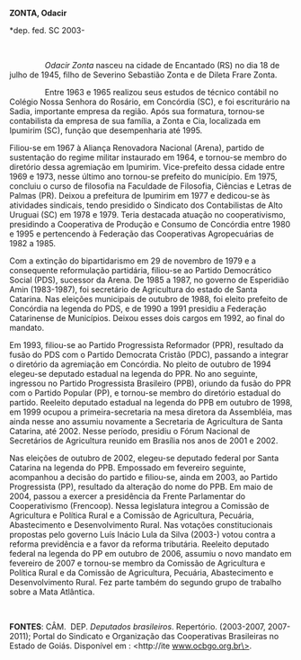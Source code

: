 **ZONTA, Odacir**

\*dep. fed. SC 2003-

 

                *Odacir Zonta* nasceu na cidade de Encantado (RS) no dia
18 de julho de 1945, filho de Severino Sebastião Zonta e de Dileta Frare
Zonta.

                Entre 1963 e 1965 realizou seus estudos de técnico
contábil no Colégio Nossa Senhora do Rosário, em Concórdia (SC), e foi
escriturário na Sadia, importante empresa da região. Após sua formatura,
tornou-se contabilista da empresa de sua família, a Zonta e Cia,
localizada em Ipumirim (SC), função que desempenharia até 1995.

Filiou-se em 1967 à Aliança Renovadora Nacional (Arena), partido de
sustentação do regime militar instaurado em 1964, e tornou-se membro do
diretório dessa agremiação em Ipumirim. Vice-prefeito dessa cidade entre
1969 e 1973, nesse último ano tornou-se prefeito do município. Em 1975,
concluiu o curso de filosofia na Faculdade de Filosofia, Ciências e
Letras de Palmas (PR). Deixou a prefeitura de Ipumirim em 1977 e
dedicou-se às atividades sindicais, tendo presidido o Sindicato dos
Contabilistas de Alto Uruguai (SC) em 1978 e 1979. Teria destacada
atuação no cooperativismo, presidindo a Cooperativa de Produção e
Consumo de Concórdia entre 1980 e 1995 e pertencendo à Federação das
Cooperativas Agropecuárias de 1982 a 1985.

Com a extinção do bipartidarismo em 29 de novembro de 1979 e a
consequente reformulação partidária, filiou-se ao Partido Democrático
Social (PDS), sucessor da Arena. De 1985 a 1987, no governo de
Esperidião Amin (1983-1987), foi secretário de Agricultura do estado de
Santa Catarina. Nas eleições municipais de outubro de 1988, foi eleito
prefeito de Concórdia na legenda do PDS, e de 1990 a 1991 presidiu a
Federação Catarinense de Municípios. Deixou esses dois cargos em 1992,
ao final do mandato.

Em 1993, filiou-se ao Partido Progressista Reformador (PPR), resultado
da fusão do PDS com o Partido Democrata Cristão (PDC), passando a
integrar o diretório da agremiação em Concórdia. No pleito de outubro de
1994 elegeu-se deputado estadual na legenda do PPR. No ano seguinte,
ingressou no Partido Progressista Brasileiro (PPB), oriundo da fusão do
PPR com o Partido Popular (PP), e tornou-se membro do diretório estadual
do partido. Reeleito deputado estadual na legenda do PPB em outubro de
1998, em 1999 ocupou a primeira-secretaria na mesa diretora da
Assembléia, mas ainda nesse ano assumiu novamente a Secretaria de
Agricultura de Santa Catarina, até 2002. Nesse período, presidiu o Fórum
Nacional de Secretários de Agricultura reunido em Brasília nos anos de
2001 e 2002. 

Nas eleições de outubro de 2002, elegeu-se deputado federal por Santa
Catarina na legenda do PPB. Empossado em fevereiro seguinte, acompanhou
a decisão do partido e filiou-se, ainda em 2003, ao Partido Progressista
(PP), resultado da alteração do nome do PPB. Em maio de 2004, passou a
exercer a presidência da Frente Parlamentar do Cooperativismo
(Frencoop). Nessa legislatura integrou a Comissão de Agricultura e
Política Rural e a Comissão de Agricultura, Pecuária, Abastecimento e
Desenvolvimento Rural. Nas votações constitucionais propostas pelo
governo Luís Inácio Lula da Silva (2003-) votou contra a reforma
previdência e a favor da reforma tributária. Reeleito deputado federal
na legenda do PP em outubro de 2006, assumiu o novo mandato em fevereiro
de 2007 e tornou-se membro da Comissão de Agricultura e Política Rural e
da Comissão de Agricultura, Pecuária, Abastecimento e Desenvolvimento
Rural. Fez parte também do segundo grupo de trabalho sobre a Mata
Atlântica.

 

**FONTES**: CÂM.  DEP. *Deputados brasileiros*. Repertório. (2003-2007,
2007-2011); Portal do Sindicato e Organização das Cooperativas
Brasileiras no Estado de Goiás. Disponível em : \<http://ite
www.ocbgo.org.br\>.

 
